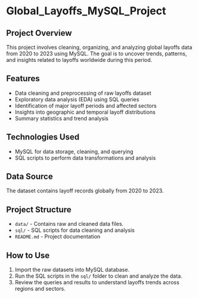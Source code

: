 # Global_Layoffs_MySQL_Project

## Project Overview
This project involves cleaning, organizing, and analyzing global layoffs data from 2020 to 2023 using MySQL.
The goal is to uncover trends, patterns, and insights related to layoffs worldwide during this period.

## Features
- Data cleaning and preprocessing of raw layoffs dataset
- Exploratory data analysis (EDA) using SQL queries
- Identification of major layoff periods and affected sectors
- Insights into geographic and temporal layoff distributions
- Summary statistics and trend analysis

## Technologies Used
- MySQL for data storage, cleaning, and querying
- SQL scripts to perform data transformations and analysis

## Data Source
The dataset contains layoff records globally from 2020 to 2023.

## Project Structure
- `data/` - Contains raw and cleaned data files.
- `sql/` - SQL scripts for data cleaning and analysis
- `README.md` - Project documentation

## How to Use
1. Import the raw datasets into MySQL database.
2. Run the SQL scripts in the `sql/` folder to clean and analyze the data.
3. Review the queries and results to understand layoffs trends across regions and sectors.




